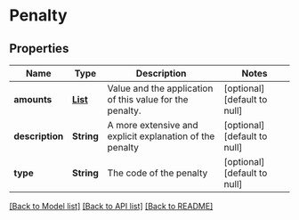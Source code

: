 # Penalty
## Properties

| Name | Type | Description | Notes |
|------------ | ------------- | ------------- | -------------|
| **amounts** | [**List**](PenaltyAmount.md) | Value and the application of this value for the penalty. | [optional] [default to null] |
| **description** | **String** | A more extensive and explicit explanation of the penalty | [optional] [default to null] |
| **type** | **String** | The code of the penalty | [optional] [default to null] |

[[Back to Model list]](../README.md#documentation-for-models) [[Back to API list]](../README.md#documentation-for-api-endpoints) [[Back to README]](../README.md)

